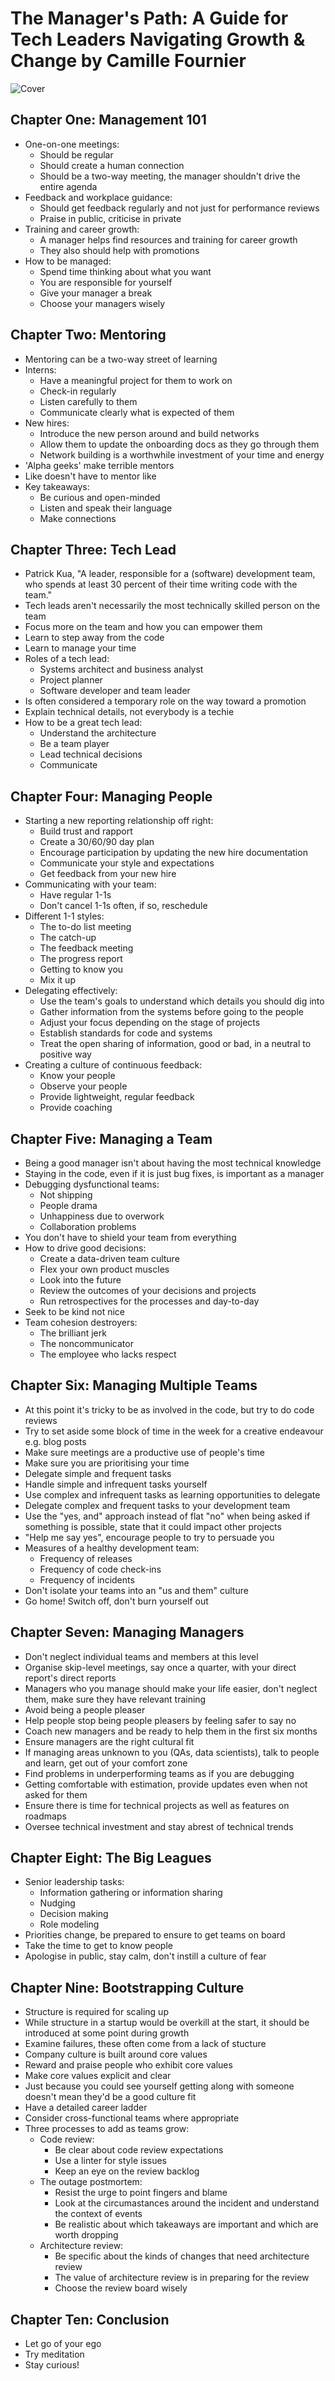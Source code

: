 # The Manager's Path: A Guide for Tech Leaders Navigating Growth & Change by Camille Fournier

![Cover](./cover.jpg)

## Chapter One: Management 101

* One-on-one meetings:
  * Should be regular
  * Should create a human connection
  * Should be a two-way meeting, the manager shouldn't drive the entire agenda
* Feedback and workplace guidance:
  * Should get feedback regularly and not just for performance reviews
  * Praise in public, criticise in private
* Training and career growth:
  * A manager helps find resources and training for career growth
  * They also should help with promotions
* How to be managed:
  * Spend time thinking about what you want
  * You are responsible for yourself
  * Give your manager a break
  * Choose your managers wisely

## Chapter Two: Mentoring

* Mentoring can be a two-way street of learning
* Interns:
  * Have a meaningful project for them to work on
  * Check-in regularly
  * Listen carefully to them
  * Communicate clearly what is expected of them
* New hires:
  * Introduce the new person around and build networks
  * Allow them to update the onboarding docs as they go through them
  * Network building is a worthwhile investment of your time and energy
* 'Alpha geeks' make terrible mentors
* Like doesn't have to mentor like
* Key takeaways:
  * Be curious and open-minded
  * Listen and speak their language
  * Make connections

## Chapter Three: Tech Lead

* Patrick Kua, "A leader, responsible for a (software) development team, who spends at least 30 percent of their time
writing code with the team."
* Tech leads aren't necessarily the most technically skilled person on the team
* Focus more on the team and how you can empower them
* Learn to step away from the code
* Learn to manage your time
* Roles of a tech lead:
  * Systems architect and business analyst
  * Project planner
  * Software developer and team leader
* Is often considered a temporary role on the way toward a promotion
* Explain technical details, not everybody is a techie
* How to be a great tech lead:
  * Understand the architecture
  * Be a team player
  * Lead technical decisions
  * Communicate

## Chapter Four: Managing People

* Starting a new reporting relationship off right:
  * Build trust and rapport
  * Create a 30/60/90 day plan
  * Encourage participation by updating the new hire documentation
  * Communicate your style and expectations
  * Get feedback from your new hire
* Communicating with your team:
  * Have regular 1-1s
  * Don't cancel 1-1s often, if so, reschedule
* Different 1-1 styles:
  * The to-do list meeting
  * The catch-up
  * The feedback meeting
  * The progress report
  * Getting to know you
  * Mix it up
* Delegating effectively:
  * Use the team's goals to understand which details you should dig into
  * Gather information from the systems before going to the people
  * Adjust your focus depending on the stage of projects
  * Establish standards for code and systems
  * Treat the open sharing of information, good or bad, in a neutral to positive way
* Creating a culture of continuous feedback:
  * Know your people
  * Observe your people
  * Provide lightweight, regular feedback
  * Provide coaching

## Chapter Five: Managing a Team

* Being a good manager isn't about having the most technical knowledge
* Staying in the code, even if it is just bug fixes, is important as a manager
* Debugging dysfunctional teams:
  * Not shipping
  * People drama
  * Unhappiness due to overwork
  * Collaboration problems
* You don't have to shield your team from everything
* How to drive good decisions:
  * Create a data-driven team culture
  * Flex your own product muscles
  * Look into the future
  * Review the outcomes of your decisions and projects
  * Run retrospectives for the processes and day-to-day
* Seek to be kind not nice
* Team cohesion destroyers:
  * The brilliant jerk
  * The noncommunicator
  * The employee who lacks respect

## Chapter Six: Managing Multiple Teams

* At this point it's tricky to be as involved in the code, but try to do code reviews
* Try to set aside some block of time in the week for a creative endeavour e.g. blog posts
* Make sure meetings are a productive use of people's time
* Make sure you are prioritising your time
* Delegate simple and frequent tasks
* Handle simple and infrequent tasks yourself
* Use complex and infrequent tasks as learning opportunities to delegate
* Delegate complex and frequent tasks to your development team
* Use the "yes, and" approach instead of flat "no" when being asked if something is possible, state that it could impact other projects
* "Help me say yes", encourage people to try to persuade you
* Measures of a healthy development team:
  * Frequency of releases
  * Frequency of code check-ins
  * Frequency of incidents
* Don't isolate your teams into an "us and them" culture
* Go home! Switch off, don't burn yourself out

## Chapter Seven: Managing Managers

* Don't neglect individual teams and members at this level
* Organise skip-level meetings, say once a quarter, with your direct report's direct reports
* Managers who you manage should make your life easier, don't neglect them, make sure they have relevant training
* Avoid being a people pleaser
* Help people stop being people pleasers by feeling safer to say no
* Coach new managers and be ready to help them in the first six months
* Ensure managers are the right cultural fit
* If managing areas unknown to you (QAs, data scientists), talk to people and learn, get out of your comfort zone
* Find problems in underperforming teams as if you are debugging
* Getting comfortable with estimation, provide updates even when not asked for them
* Ensure there is time for technical projects as well as features on roadmaps
* Oversee technical investment and stay abrest of technical trends

## Chapter Eight: The Big Leagues

* Senior leadership tasks:
  * Information gathering or information sharing
  * Nudging
  * Decision making
  * Role modeling
* Priorities change, be prepared to ensure to get teams on board
* Take the time to get to know people
* Apologise in public, stay calm, don't instill a culture of fear

## Chapter Nine: Bootstrapping Culture

* Structure is required for scaling up
* While structure in a startup would be overkill at the start, it should be introduced at some point during growth
* Examine failures, these often come from a lack of stucture
* Company culture is built around core values
* Reward and praise people who exhibit core values
* Make core values explicit and clear
* Just because you could see yourself getting along with someone doesn't mean they'd be a good culture fit
* Have a detailed career ladder
* Consider cross-functional teams where appropriate
* Three processes to add as teams grow:
  * Code review:
    * Be clear about code review expectations
    * Use a linter for style issues
    * Keep an eye on the review backlog
  * The outage postmortem:
    * Resist the urge to point fingers and blame
    * Look at the circumastances around the incident and understand the context of events
    * Be realistic about which takeaways are important and which are worth dropping
  * Architecture review:
    * Be specific about the kinds of changes that need architecture review
    * The value of architecture review is in preparing for the review
    * Choose the review board wisely

## Chapter Ten: Conclusion

* Let go of your ego
* Try meditation
* Stay curious!
